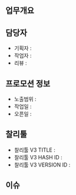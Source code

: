 
  ## 업무개요
  

  ## 담당자

  * 기획자 : 
  * 작업자 :
  * 리뷰  :
  
  ## 프로모션 정보
  
  * 노출범위 :
  * 작업일  :
  * 오픈일  :
  
  ## 찰리툴
  * 찰리툴 V3 TITLE       : 
  * 찰리툴 V3 HASH ID     : 
  * 찰리툴 V3 VERSION ID  : 
  
  ## 이슈
  